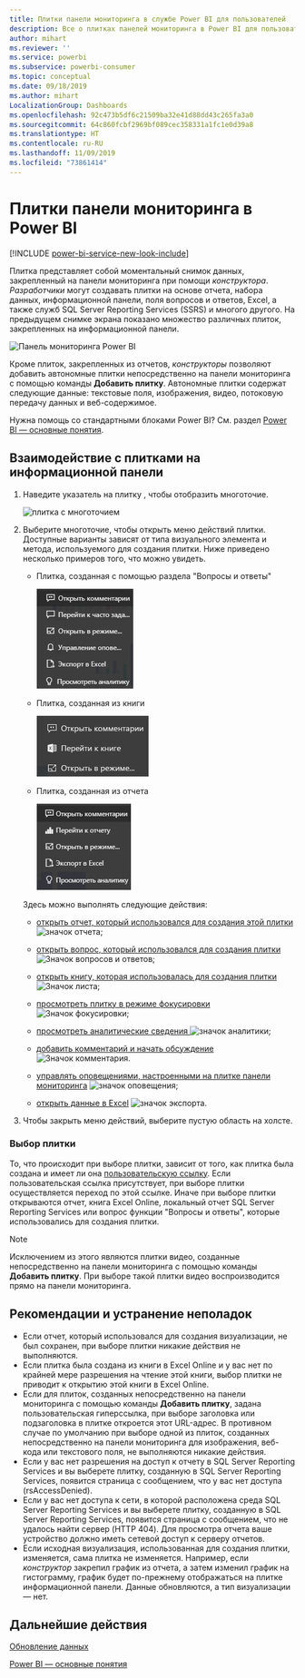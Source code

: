 ```yaml
---
title: Плитки панели мониторинга в службе Power BI для пользователей
description: Все о плитках панелей мониторинга в Power BI для пользователей. Это плитки, созданные в SQL Server Reporting Services (SSRS).
author: mihart
ms.reviewer: ''
ms.service: powerbi
ms.subservice: powerbi-consumer
ms.topic: conceptual
ms.date: 09/18/2019
ms.author: mihart
LocalizationGroup: Dashboards
ms.openlocfilehash: 92c473b5df6c21509ba32e41d88dd43c265fa3a0
ms.sourcegitcommit: 64c860fcbf2969bf089cec358331a1fc1e0d39a8
ms.translationtype: HT
ms.contentlocale: ru-RU
ms.lasthandoff: 11/09/2019
ms.locfileid: "73861414"
---
```

# <a name="dashboard-tiles-in-power-bi"></a>Плитки панели мониторинга в Power BI

[!INCLUDE [power-bi-service-new-look-include](../includes/power-bi-service-new-look-include.md)]

Плитка представляет собой моментальный снимок данных, закрепленный на панели мониторинга при помощи *конструктора*. *Разработчики* могут создавать плитки на основе отчета, набора данных, информационной панели, поля вопросов и ответов, Excel, а также служб SQL Server Reporting Services (SSRS) и многого другого.  На предыдущем снимке экрана показано множество различных плиток, закрепленных на информационной панели.

![Панель мониторинга Power BI](./media/end-user-tiles/power-bi-dash.png)


Кроме плиток, закрепленных из отчетов, *конструкторы* позволяют добавить автономные плитки непосредственно на панели мониторинга с помощью команды **Добавить плитку**. Автономные плитки содержат следующие данные: текстовые поля, изображения, видео, потоковую передачу данных и веб-содержимое.

Нужна помощь со стандартными блоками Power BI?  См. раздел [Power BI — основные понятия](end-user-basic-concepts.md).


## <a name="interacting-with-tiles-on-a-dashboard"></a>Взаимодействие с плитками на информационной панели

1. Наведите указатель на плитку , чтобы отобразить многоточие.
   
    ![плитка с многоточием](./media/end-user-tiles/ellipses_new.png)
2. Выберите многоточие, чтобы открыть меню действий плитки. Доступные варианты зависят от типа визуального элемента и метода, используемого для создания плитки. Ниже приведено несколько примеров того, что можно увидеть.

    - Плитка, созданная с помощью раздела "Вопросы и ответы"
   
        ![значок многоточия](./media/end-user-tiles/power-bi-options-1.png)

    - Плитка, созданная из книги
   
        ![значок многоточия](./media/end-user-tiles/power-bi-options-2.png)

    - Плитка, созданная из отчета
   
        ![значок многоточия](./media/end-user-tiles/power-bi-options-3.png)
   
    Здесь можно выполнять следующие действия:
   
   * [открыть отчет, который использовался для создания этой плитки ](end-user-reports.md) ![значок отчета](./media/end-user-tiles/chart-icon.jpg);  
   
   * [открыть вопрос, который использовался для создания плитки ](end-user-reports.md) ![Значок вопросов и ответов](./media/end-user-tiles/qna-icon.png);  
   

   * [открыть книгу, которая использовалась для создания плитки ](end-user-reports.md) ![Значок листа](./media/end-user-tiles/power-bi-open-worksheet.png);  
   * [просмотреть плитку в режиме фокусировки ](end-user-focus.md) ![Значок фокусировки](./media/end-user-tiles/fullscreen-icon.jpg);  
   * [просмотреть аналитические сведения ](end-user-insights.md) ![значок аналитики](./media/end-user-tiles/power-bi-insights.png);
   * [добавить комментарий и начать обсуждение](end-user-comment.md) ![Значок комментария](./media/end-user-tiles/comment-icons.png).
   * [управлять оповещениями, настроенными на плитке панели мониторинга](end-user-alerts.md) ![значок оповещения](./media/end-user-tiles/power-bi-alert-icon.png);
   * [открыть данные в Excel](end-user-export.md) ![значок экспорта](./media/end-user-tiles/power-bi-export-icon.png).


3. Чтобы закрыть меню действий, выберите пустую область на холсте.

### <a name="select-click-a-tile"></a>Выбор плитки
То, что происходит при выборе плитки, зависит от того, как плитка была создана и имеет ли она [пользовательскую ссылку](../service-dashboard-edit-tile.md). Если пользовательская ссылка присутствует, при выборе плитки осуществляется переход по этой ссылке. Иначе при выборе плитки открываются отчет, книга Excel Online, локальный отчет SQL Server Reporting Services или вопрос функции "Вопросы и ответы", которые использовались для создания плитки.

> [!NOTE]
> Исключением из этого являются плитки видео, созданные непосредственно на панели мониторинга с помощью команды **Добавить плитку**. При выборе такой плитки видео воспроизводится прямо на панели мониторинга.   
> 
> 

## <a name="considerations-and-troubleshooting"></a>Рекомендации и устранение неполадок
* Если отчет, который использовался для создания визуализации, не был сохранен, при выборе плитки никакие действия не выполняются.
* Если плитка была создана из книги в Excel Online и у вас нет по крайней мере разрешения на чтение этой книги, выбор плитки не приводит к открытию этой книги в Excel Online.
* Если для плиток, созданных непосредственно на панели мониторинга с помощью команды **Добавить плитку**, задана пользовательская гиперссылка, при выборе заголовка или подзаголовка в плитке откроется этот URL-адрес.  В противном случае по умолчанию при выборе одной из плиток, созданных непосредственно на панели мониторинга для изображения, веб-кода или текстового поля, не выполняются никакие действия.
* Если у вас нет разрешения на доступ к отчету в SQL Server Reporting Services и вы выберете плитку, созданную в SQL Server Reporting Services, появится страница с сообщением, что у вас нет доступа (rsAccessDenied).
* Если у вас нет доступа к сети, в которой расположена среда SQL Server Reporting Services и вы выберете плитку, созданную в SQL Server Reporting Services, появится страница с сообщением, что не удалось найти сервер (HTTP 404). Для просмотра отчета ваше устройство должно иметь сетевой доступ к серверу отчетов.
* Если исходная визуализация, использованная для создания плитки, изменяется, сама плитка не изменяется.  Например, если *конструктор* закрепил график из отчета, а затем изменил график на гистограмму, график будет по-прежнему отображаться на плитке информационной панели. Данные обновляются, а тип визуализации — нет.

## <a name="next-steps"></a>Дальнейшие действия
[Обновление данных](../refresh-data.md)

[Power BI — основные понятия](end-user-basic-concepts.md)
